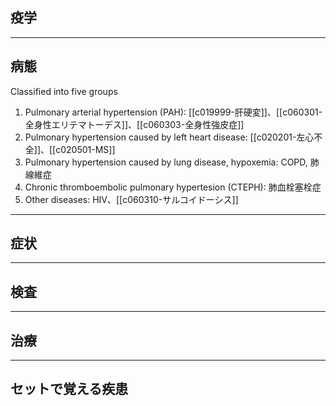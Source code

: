 ## 疫学
---
## 病態
Classified into five groups
1. Pulmonary arterial hypertension (PAH): [[c019999-肝硬変]]、[[c060301-全身性エリテマトーデス]]、[[c060303-全身性強皮症]]
2. Pulmonary hypertension caused by left heart disease: [[c020201-左心不全]]、[[c020501-MS]]
3. Pulmonary hypertension caused by lung disease, hypoxemia: COPD, 肺線維症
4. Chronic thromboembolic pulmonary hypertesion (CTEPH): 肺血栓塞栓症
5. Other diseases: HIV、[[c060310-サルコイドーシス]]

---
## 症状
---
## 検査
---
## 治療
---
## セットで覚える疾患
